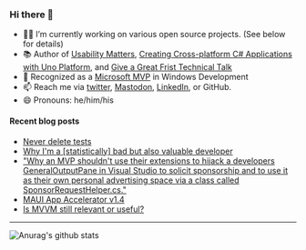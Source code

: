 ### Hi there 👋

- 👨‍💻 I’m currently working on various open source projects. (See below for details)
- 📚 Author of [Usability Matters](https://www.manning.com/books/usability-matters?a_aid=mrlacey), [Creating Cross-platform C# Applications with Uno Platform](https://www.packtpub.com/product/creating-cross-platform-c-applications-with-uno-platform/9781801078498), and [Give a Great Frist Technical Talk](https://amzn.to/3XQ82gY)
- 🏅 Recognized as a [Microsoft MVP](https://mvp.microsoft.com/en-us/PublicProfile/5001397?fullName=Matt%20Lacey) in Windows Development
- 📫 Reach me via [twitter](https://twitter.com/mrlacey), <a rel="me" href="https://fosstodon.org/@mrlacey">Mastodon</a>, [LinkedIn](https://www.linkedin.com/in/mrlacey), or GitHub.
- 😄 Pronouns: he/him/his

<!--
**mrlacey/mrlacey** is a ✨ _special_ ✨ repository because its `README.md` (this file) appears on your GitHub profile.

Here are some ideas to get you started:

- 🔭 I’m currently working on ...
- 🌱 I’m currently learning ...
- 👯 I’m looking to collaborate on ...
- 🤔 I’m looking for help with ...
- 💬 Ask me about ...
- 📫 How to reach me: ...
- 😄 Pronouns: ...
- ⚡ Fun fact: ...
-->

#### Recent blog posts
<!-- BLOG-POST-LIST:START -->
- [Never delete tests](https://www.mrlacey.com/2023/12/never-delete-tests.html)
- [Why I&#39;m a [statistically] bad but also valuable developer](https://www.mrlacey.com/2023/12/why-im-statistically-bad-but-also.html)
- [&quot;Why an MVP shouldn&#39;t use their extensions to hijack a developers GeneralOutputPane in Visual Studio to solicit sponsorship and to use it as their own personal advertising space via a class called SponsorRequestHelper.cs.&quot;](https://www.mrlacey.com/2023/12/why-mvp-shouldnt-use-their-extensions.html)
- [MAUI App Accelerator v1.4](https://www.mrlacey.com/2023/12/maui-app-accelerator.html)
- [Is MVVM still relevant or useful?](https://www.mrlacey.com/2023/12/is-mvvm-still-relevant-or-useful.html)
<!-- BLOG-POST-LIST:END -->

---

![Anurag's github stats](https://github-readme-stats.vercel.app/api?username=mrlacey&count_private=true&show_icons=true)
